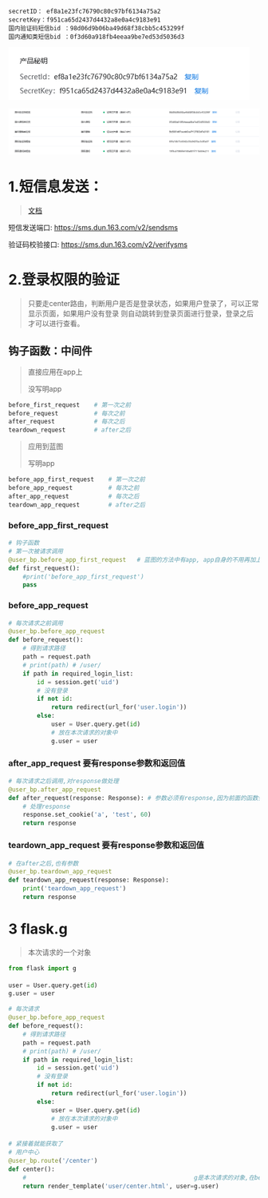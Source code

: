 ```
secretID： ef8a1e23fc76790c80c97bf6134a75a2
secretKey：f951ca65d2437d4432a8e0a4c9183e91
国内验证码短信bid ：98d06d9b06ba49d68f38cbb5c453299f
国内通知类短信bid ：0f3d60a918fb4eeaa9be7ed53d5036d3 
```

![image-20211213124131770](笔记.assets/image-20211213124131770.png)

![image-20211213133959262](笔记.assets/image-20211213133959262.png)

# 1.短信息发送：

> [文档](https://support.dun.163.com/documents/2018101001?docId=436710603760996352)

短信发送端口:   https://sms.dun.163.com/v2/sendsms

验证码校验接口: https://sms.dun.163.com/v2/verifysms



# 2.登录权限的验证

> 只要走center路由，判断用户是否是登录状态，如果用户登录了，可以正常显示页面，如果用户没有登录
> 则自动跳转到登录页面进行登录，登录之后才可以进行查看。

## 钩子函数：中间件

> 直接应用在app上
>
> 没写明app

```python
before_first_request	# 第一次之前
before_request			# 每次之前
after_request			# 每次之后
teardown_request 		# after之后
```

> 应用到蓝图
>
> 写明app

```python
before_app_first_request	# 第一次之前
before_app_request			# 每次之前
after_app_request			# 每次之后
teardown_app_request		# after之后
```

### before_app_first_request

```python
# 钩子函数
# 第一次被请求调用
@user_bp.before_app_first_request   # 蓝图的方法中有app, app自身的不用再加上app
def first_request():
    #print('before_app_first_request')
    pass

```

### before_app_request

```python
# 每次请求之前调用
@user_bp.before_app_request
def before_request():
    # 得到请求路径
    path = request.path
    # print(path) # /user/
    if path in required_login_list:
        id = session.get('uid')
        # 没有登录
        if not id:
            return redirect(url_for('user.login'))
        else:
            user = User.query.get(id)
            # 放在本次请求的对象中
            g.user = user
```

### after_app_request 要有response参数和返回值

```python
# 每次请求之后调用,对response做处理
@user_bp.after_app_request
def after_request(response: Response): # 参数必须有response,因为前面的函数会传递过来
    # 处理response
    response.set_cookie('a', 'test', 60)
    return response
```

### teardown_app_request 要有response参数和返回值

```python
# 在after之后,也有参数
@user_bp.teardown_app_request
def teardown_app_request(response: Response):
    print('teardown_app_request')
    return response
```



# 3 flask.g

> 本次请求的一个对象

```python
from flask import g

user = User.query.get(id)
g.user = user
```



```python
# 每次请求
@user_bp.before_app_request
def before_request():
    # 得到请求路径
    path = request.path
    # print(path) # /user/
    if path in required_login_list:
        id = session.get('uid')
        # 没有登录
        if not id:
            return redirect(url_for('user.login'))
        else:
            user = User.query.get(id)
            # 放在本次请求的对象中
            g.user = user

# 紧接着就能获取了
# 用户中心
@user_bp.route('/center')
def center():
    #                                               g是本次请求的对象,在before_app_request中获取了用户,这里不用在获取了
    return render_template('user/center.html', user=g.user)
```

